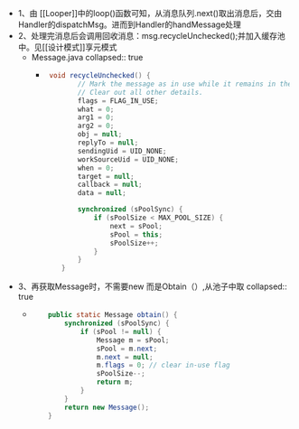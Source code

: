 - 1、由 [[Looper]]中的loop()函数可知，从消息队列.next()取出消息后，交由Handler的dispatchMsg。进而到Handler的handMessage处理
- 2、处理完消息后会调用回收消息：msg.recycleUnchecked();并加入缓存池中。见[[设计模式]]享元模式
	- Message.java
	  collapsed:: true
		- ```java
		   void recycleUnchecked() {
		          // Mark the message as in use while it remains in the recycled object pool.
		          // Clear out all other details.
		          flags = FLAG_IN_USE;
		          what = 0;
		          arg1 = 0;
		          arg2 = 0;
		          obj = null;
		          replyTo = null;
		          sendingUid = UID_NONE;
		          workSourceUid = UID_NONE;
		          when = 0;
		          target = null;
		          callback = null;
		          data = null;
		  
		          synchronized (sPoolSync) {
		              if (sPoolSize < MAX_POOL_SIZE) {
		                  next = sPool;
		                  sPool = this;
		                  sPoolSize++;
		              }
		          }
		      }
		  ```
- 3、再获取Message时，不需要new  而是Obtain（）,从池子中取
  collapsed:: true
	- ```JAVA
	      public static Message obtain() {
	          synchronized (sPoolSync) {
	              if (sPool != null) {
	                  Message m = sPool;
	                  sPool = m.next;
	                  m.next = null;
	                  m.flags = 0; // clear in-use flag
	                  sPoolSize--;
	                  return m;
	              }
	          }
	          return new Message();
	      }
	  ```